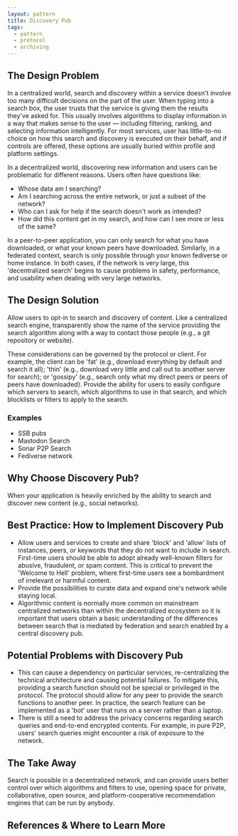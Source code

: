```yaml
---
layout: pattern
title: Discovery Pub
tags:
  - pattern
  - protocol
  - archiving
---
```


## The Design Problem

In a centralized world, search and discovery within a service doesn't involve too many difficult decisions on the part of the user. When typing into a search box, the user trusts that the service is giving them the results they've asked for. This usually involves algorithms to display information in a way that makes sense to the user — including filtering, ranking, and selecting information intelligently. For most services, user has little-to-no choice on how this search and discovery is executed on their behalf, and if controls are offered, these options are usually buried within profile and platform settings.

In a decentralized world, discovering new information and users can be problematic for different reasons. Users often have questions like:

- Whose data am I searching?
- Am I searching across the entire network, or just a subset of the network?
- Who can I ask for help if the search doesn't work as intended?
- How did this content get in my search, and how can I see more or less of the same?

In a peer-to-peer application, you can only search for what you have downloaded, or what your known peers have downloaded. Similarly, in a federated context, search is only possible through your known fediverse or home instance. In both cases, if the network is very large, this 'decentralized search' begins to cause problems in safety, performance, and usability when dealing with very large networks.

## The Design Solution

Allow users to opt-in to search and discovery of content. Like a centralized search engine, transparently show the name of the service providing the search algorithm along with a way to contact those people (e.g., a git repository or website).

These considerations can be governed by the protocol or client. For example, the client can be 'fat' (e.g., download everything by default and search it all); 'thin' (e.g., download very little and call out to another server for search); or 'gossipy' (e.g., search only what my direct peers or peers of peers have downloaded). Provide the ability for users to easily configure which servers to search, which algorithms to use in that search, and which blocklists or filters to apply to the search.

### Examples

- SSB pubs
- Mastodon Search
- Sonar P2P Search
- Fediverse network

## Why Choose Discovery Pub?

When your application is heavily enriched by the ability to search and discover new content (e.g., social networks).

## Best Practice: How to Implement Discovery Pub

- Allow users and services to create and share 'block' and 'allow' lists of instances, peers, or keywords that they do not want to include in search. First-time users should be able to adopt already well-known filters for abusive, fraudulent, or spam content. This is critical to prevent the 'Welcome to Hell' problem, where first-time users see a bombardment of irrelevant or harmful content.
- Provide the possibilities to curate data and expand one's network while staying local.
- Algorithmic content is normally more common on mainstream centralized networks than within the decentralized ecosystem so it is important that users obtain a basic understanding of the differences between search that is mediated by federation and search enabled by a central discovery pub.

## Potential Problems with Discovery Pub

- This can cause a dependency on particular services, re-centralizing the technical architecture and causing potential failures. To mitigate this, providing a search function should not be special or privileged in the protocol. The protocol should allow for any peer to provide the search functions to another peer. In practice, the search feature can be implemented as a 'bot' user that runs on a server rather than a laptop.
- There is still a need to address the privacy concerns regarding search queries and end-to-end encrypted contents. For example, in pure P2P, users' search queries might encounter a risk of exposure to the network.

## The Take Away

Search is possible in a decentralized network, and can provide users better control over which algorithms and filters to use, opening space for private, collaborative, open source, and platform-cooperative recommendation engines that can be run by anybody.

## **References & Where to Learn More**
